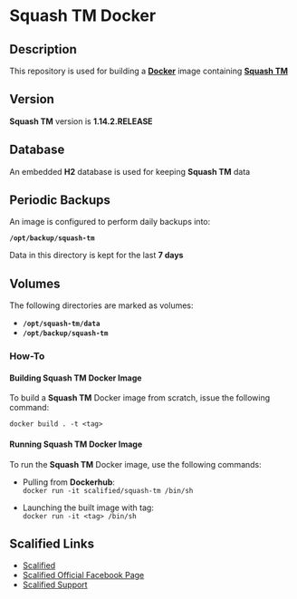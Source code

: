 # Squash TM Docker #

## Description

This repository is used for building a [**Docker**](https://www.docker.com) image containing [**Squash TM**](http://www.squashtest.org/en/decouvrir-squash-tm/contenu-statique/outils-et-fonctionnalites/squash-tm-test-management-en)

## Version

**Squash TM** version is **1.14.2.RELEASE**

## Database

An embedded **H2** database is used for keeping **Squash TM** data

## Periodic Backups

An image is configured to perform daily backups into:

**`/opt/backup/squash-tm`**

Data in this directory is kept for the last **7 days**

## Volumes

The following directories are marked as volumes:
* **`/opt/squash-tm/data`**
* **`/opt/backup/squash-tm`**

### How-To

#### Building Squash TM Docker Image

To build a **Squash TM** Docker image from scratch, issue the following command:

`docker build . -t <tag>`

#### Running Squash TM Docker Image

To run the **Squash TM** Docker image, use the following commands:

* Pulling from **Dockerhub**:  
  `docker run -it scalified/squash-tm /bin/sh`

* Launching the built image with <tag> tag:  
  `docker run -it <tag> /bin/sh`

## Scalified Links

* [Scalified](http://www.scalified.com)
* [Scalified Official Facebook Page](https://www.facebook.com/scalified)
* <a href="mailto:info@scalified.com?subject=[Squash TM Docker Image]: Proposals And Suggestions">Scalified Support</a>
